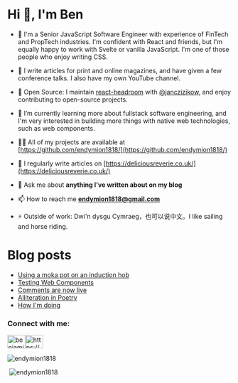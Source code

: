 <h1>Hi 👋, I'm Ben</h1>

- 🔭 I'm a Senior JavaScript Software Engineer with experience of FinTech and PropTech industries. I'm confident with React and friends, but I'm equally happy to work with Svelte or vanilla JavaScript. I'm one of those people who enjoy writing CSS.

- 📝 I write articles for print and online magazines, and have given a few conference talks. I also have my own YouTube channel.

- 💌 Open Source: I maintain [react-headroom](https://github.com/KyleAMathews/react-headroom) with [@janczizikow](https://github.com/janczizikow), and enjoy contributing to open-source projects.

- 🌱 I’m currently learning more about fullstack software engineering, and I'm very interested in building more things with native web technologies, such as web components.

- 👨‍💻 All of my projects are available at [https://github.com/endymion1818/](https://github.com/endymion1818/)

- 📝 I regularly write articles on [https://deliciousreverie.co.uk/](https://deliciousreverie.co.uk/)

- 💬 Ask me about **anything I've written about on my blog**

- 📫 How to reach me **endymion1818@gmail.com**

- ⚡ Outside of work: Dwi'n dysgu Cymraeg，也可以说中文。I like sailing and horse riding.

# Blog posts

<!-- BLOG-POST-LIST:START -->
- [Using a moka pot on an induction hob](https://deliciousreverie.co.uk/blog/using-moka-pot-on-an-induction-hob/)
- [Testing Web Components](https://deliciousreverie.co.uk/blog/testing-web-components/)
- [Comments are now live](https://deliciousreverie.co.uk/blog/comments-are-live/)
- [Alliteration in Poetry](https://deliciousreverie.co.uk/blog/alliteration-in-poetry/)
- [How I&#39;m doing](https://deliciousreverie.co.uk/blog/how-im-doing/)
<!-- BLOG-POST-LIST:END -->

<h3>Connect with me:</h3>
<p><a href="https://linkedin.com/in/benjaminread1980"><img align="center" src="https://cdn.jsdelivr.net/npm/simple-icons@3.0.1/icons/linkedin.svg" alt="benjaminread1980" height="30" width="40" /></a><a href="https://deliciousreverie.co.uk/rss.xml"><img align="center" src="https://cdn.jsdelivr.net/npm/simple-icons@3.0.1/icons/rss.svg" alt="https://deliciousreverie.co.uk/feed.xml" height="30" width="40" /></a></p>

<p><img src="https://github-readme-stats.vercel.app/api/top-langs/?username=endymion1818&layout=compact" alt="endymion1818" /></p>

<p>&nbsp;<img src="https://github-readme-stats.vercel.app/api?username=endymion1818&show_icons=true" alt="endymion1818" /></p>
